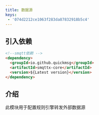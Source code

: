 ```yaml
---
title: 数据源
keys:
 - '074d2212ce1063f283da87832918b5c4'
---
```



## 引入依赖

```markdown
<!--smqtt依赖 -->
<dependency>
  <groupId>io.github.quickmsg</groupId>
  <artifactId>smqttx-core</artifactId>
  <version>${Latest version}</version>
</dependency>
```

##  介绍

此模块用于配置规则引擎转发外部数据源
